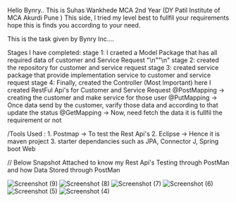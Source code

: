 Hello Bynry.. This is Suhas Wankhede MCA 2nd Year (DY Patil Institute of MCA Akurdi Pune ) This side, I tried my level best to fullfil your requirements hope this is finds you according to your need.


This is the task given by Bynry Inc....

Stages I have completed:
stage 1: I craeted a Model Package that has all required data of customer and Service Request "\n""\n"
stage 2: created the repository for customer and service request
stage 3: created service package that provide implementation service to customer and service request
stage 4: Finally, created the Controller (Most Important) here I created RestFul Api's for Customer and Service Request
         @PostMapping -> creating the customer and make service for those user
         @PutMapping -> Once data send by the customer, varify those data and according to that update the status
         @GetMapping -> Now, need fetch the data it is fullfil the requirement or not


/Tools Used : 1. Postmap -> To test the Rest Api's
              2. Eclipse -> Hence it is maven project 
              3. starter dependancies such as JPA, Connector J, Spring boot Web
              


// Below Snapshot Attached to know my Rest Api's Testing through PostMan and how Data Stored through PostMan


![Screenshot (9)](https://github.com/suhaswankhede121/Bynri_Backend_Task_GasUtility/assets/132128817/e711bb32-3956-4406-8803-bb1d920bc7de)
![Screenshot (8)](https://github.com/suhaswankhede121/Bynri_Backend_Task_GasUtility/assets/132128817/418d580c-e821-4717-981e-d72c5a1afdb8)
![Screenshot (7)](https://github.com/suhaswankhede121/Bynri_Backend_Task_GasUtility/assets/132128817/b5109b68-c105-4db7-ac2d-2576a3204f5e)
![Screenshot (6)](https://github.com/suhaswankhede121/Bynri_Backend_Task_GasUtility/assets/132128817/58366e2d-def9-4a96-ad3b-4eaf1a6bc680)
![Screenshot (5)](https://github.com/suhaswankhede121/Bynri_Backend_Task_GasUtility/assets/132128817/c877361f-e666-4cbc-b6e9-eb64bc2e16f6)
![Screenshot (4)](https://github.com/suhaswankhede121/Bynri_Backend_Task_GasUtility/assets/132128817/bad68bef-45b5-4022-a475-fc1d6b51926b)
